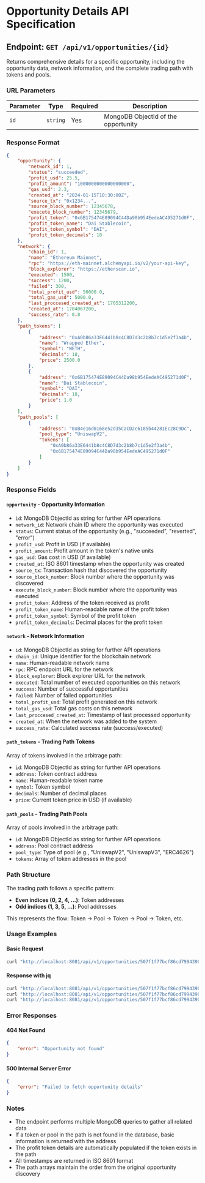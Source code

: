 # Opportunity Details API Specification

## Endpoint: `GET /api/v1/opportunities/{id}`

Returns comprehensive details for a specific opportunity, including the opportunity data, network information, and the complete trading path with tokens and pools.

### URL Parameters

| Parameter | Type     | Required | Description                         |
| --------- | -------- | -------- | ----------------------------------- |
| `id`      | `string` | Yes      | MongoDB ObjectId of the opportunity |

### Response Format

```json
{
    "opportunity": {
        "network_id": 1,
        "status": "succeeded",
        "profit_usd": 25.5,
        "profit_amount": "1000000000000000000",
        "gas_usd": 2.3,
        "created_at": "2024-01-15T10:30:00Z",
        "source_tx": "0x1234...",
        "source_block_number": 12345678,
        "execute_block_number": 12345679,
        "profit_token": "0x6B175474E89094C44Da98b954EedeAC495271d0F",
        "profit_token_name": "Dai Stablecoin",
        "profit_token_symbol": "DAI",
        "profit_token_decimals": 18
    },
    "network": {
        "chain_id": 1,
        "name": "Ethereum Mainnet",
        "rpc": "https://eth-mainnet.alchemyapi.io/v2/your-api-key",
        "block_explorer": "https://etherscan.io",
        "executed": 1500,
        "success": 1200,
        "failed": 300,
        "total_profit_usd": 50000.0,
        "total_gas_usd": 5000.0,
        "last_proccesed_created_at": 1705312200,
        "created_at": 1704067200,
        "success_rate": 0.8
    },
    "path_tokens": [
        {
            "address": "0xA0b86a33E6441b8c4C8D7d3c2b8b7c1d5e2f3a4b",
            "name": "Wrapped Ether",
            "symbol": "WETH",
            "decimals": 18,
            "price": 2500.0
        },
        {
            "address": "0x6B175474E89094C44Da98b954EedeAC495271d0F",
            "name": "Dai Stablecoin",
            "symbol": "DAI",
            "decimals": 18,
            "price": 1.0
        }
    ],
    "path_pools": [
        {
            "address": "0xB4e16d0168e52d35CaCD2c6185b44281Ec28C9Dc",
            "pool_type": "UniswapV2",
            "tokens": [
                "0xA0b86a33E6441b8c4C8D7d3c2b8b7c1d5e2f3a4b",
                "0x6B175474E89094C44Da98b954EedeAC495271d0F"
            ]
        }
    ]
}
```

### Response Fields

#### `opportunity` - Opportunity Information

-   `id`: MongoDB ObjectId as string for further API operations
-   `network_id`: Network chain ID where the opportunity was executed
-   `status`: Current status of the opportunity (e.g., "succeeded", "reverted", "error")
-   `profit_usd`: Profit in USD (if available)
-   `profit_amount`: Profit amount in the token's native units
-   `gas_usd`: Gas cost in USD (if available)
-   `created_at`: ISO 8601 timestamp when the opportunity was created
-   `source_tx`: Transaction hash that discovered the opportunity
-   `source_block_number`: Block number where the opportunity was discovered
-   `execute_block_number`: Block number where the opportunity was executed
-   `profit_token`: Address of the token received as profit
-   `profit_token_name`: Human-readable name of the profit token
-   `profit_token_symbol`: Symbol of the profit token
-   `profit_token_decimals`: Decimal places for the profit token

#### `network` - Network Information

-   `id`: MongoDB ObjectId as string for further API operations
-   `chain_id`: Unique identifier for the blockchain network
-   `name`: Human-readable network name
-   `rpc`: RPC endpoint URL for the network
-   `block_explorer`: Block explorer URL for the network
-   `executed`: Total number of executed opportunities on this network
-   `success`: Number of successful opportunities
-   `failed`: Number of failed opportunities
-   `total_profit_usd`: Total profit generated on this network
-   `total_gas_usd`: Total gas costs on this network
-   `last_proccesed_created_at`: Timestamp of last processed opportunity
-   `created_at`: When the network was added to the system
-   `success_rate`: Calculated success rate (success/executed)

#### `path_tokens` - Trading Path Tokens

Array of tokens involved in the arbitrage path:

-   `id`: MongoDB ObjectId as string for further API operations
-   `address`: Token contract address
-   `name`: Human-readable token name
-   `symbol`: Token symbol
-   `decimals`: Number of decimal places
-   `price`: Current token price in USD (if available)

#### `path_pools` - Trading Path Pools

Array of pools involved in the arbitrage path:

-   `id`: MongoDB ObjectId as string for further API operations
-   `address`: Pool contract address
-   `pool_type`: Type of pool (e.g., "UniswapV2", "UniswapV3", "ERC4626")
-   `tokens`: Array of token addresses in the pool

### Path Structure

The trading path follows a specific pattern:

-   **Even indices (0, 2, 4, ...)**: Token addresses
-   **Odd indices (1, 3, 5, ...)**: Pool addresses

This represents the flow: Token → Pool → Token → Pool → Token, etc.

### Usage Examples

#### Basic Request

```bash
curl "http://localhost:8081/api/v1/opportunities/507f1f77bcf86cd799439011"
```

#### Response with jq

```bash
curl "http://localhost:8081/api/v1/opportunities/507f1f77bcf86cd799439011" | jq '.opportunity.status'
curl "http://localhost:8081/api/v1/opportunities/507f1f77bcf86cd799439011" | jq '.network.name'
curl "http://localhost:8081/api/v1/opportunities/507f1f77bcf86cd799439011" | jq '.path_tokens[0].symbol'
```

### Error Responses

#### 404 Not Found

```json
{
    "error": "Opportunity not found"
}
```

#### 500 Internal Server Error

```json
{
    "error": "Failed to fetch opportunity details"
}
```

### Notes

-   The endpoint performs multiple MongoDB queries to gather all related data
-   If a token or pool in the path is not found in the database, basic information is returned with the address
-   The profit token details are automatically populated if the token exists in the path
-   All timestamps are returned in ISO 8601 format
-   The path arrays maintain the order from the original opportunity discovery
